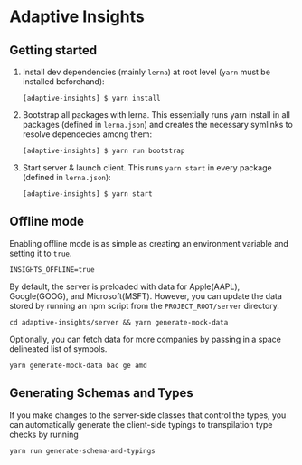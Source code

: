 # Adaptive Insights

## Getting started

1. Install dev dependencies (mainly `lerna`) at root level (`yarn` must be installed beforehand):

   ```
   [adaptive-insights] $ yarn install
   ```

2. Bootstrap all packages with lerna. This essentially runs yarn install in all packages (defined in `lerna.json`) and creates the necessary symlinks to resolve dependecies among them:

   ```
   [adaptive-insights] $ yarn run bootstrap
   ```

3. Start server & launch client. This runs `yarn start` in every package (defined in `lerna.json`):

   ```
   [adaptive-insights] $ yarn start
   ```

## Offline mode

Enabling offline mode is as simple as creating an environment variable and setting it to `true`.

```
INSIGHTS_OFFLINE=true
```

By default, the server is preloaded with data for Apple(AAPL), Google(GOOG), and Microsoft(MSFT). However, you can update the data stored by running an npm script from the `PROJECT_ROOT/server` directory.

```
cd adaptive-insights/server && yarn generate-mock-data
```

Optionally, you can fetch data for more companies by passing in a space delineated list of symbols.

```
yarn generate-mock-data bac ge amd
```

## Generating Schemas and Types

If you make changes to the server-side classes that control the types, you can automatically generate the client-side typings to transpilation type checks by running

    yarn run generate-schema-and-typings
